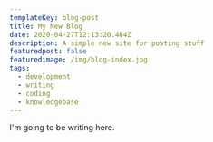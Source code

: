 ```yaml
---
templateKey: blog-post
title: My New Blog
date: 2020-04-27T12:13:20.464Z
description: A simple new site for posting stuff
featuredpost: false
featuredimage: /img/blog-index.jpg
tags:
  - development
  - writing
  - coding
  - knowledgebase
---
```

I'm going to be writing here.
